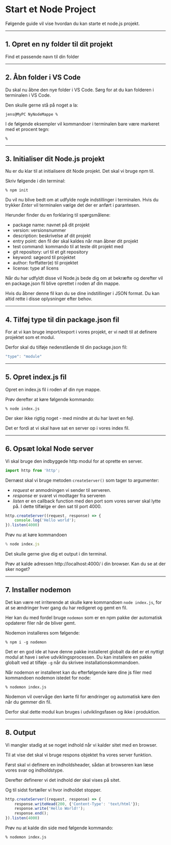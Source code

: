 # Start et Node Project

Følgende guide vil vise hvordan du kan starte et node.js projekt.
___
## 1. Opret en ny folder til dit projekt
Find et passende navn til din folder
___
## 2. Åbn folder i VS Code
Du skal nu åbne den nye folder i VS Code. Sørg for at du kan folderen i terminalen i VS Code.

Den skulle gerne stå på noget a la:
```
jens@MyPC NyNodeMappe % 
```
I de følgende eksempler vil kommandoer i terminalen bare være markeret med et procent tegn:
```
% 
```
___
## 3. Initialiser dit Node.js projekt
Nu er du klar til at initialisere dit Node projekt. Det skal vi bruge npm til.

Skriv følgende i din terminal:
```
% npm init
```
Du vil nu blive bedt om at udfylde nogle indstillinger i terminalen. Hvis du trykker *Enter* vil terminalen vælge det der er anført i parantesen. 

Herunder finder du en forklaring til spørgsmålene:

- package name: navnet på dit projekt
- version: versionsnummer
- description: beskrivelse af dit projekt
- entry point: den fil der skal kaldes når man åbner dit projekt
- test command: kommando til at teste dit projekt med
- git repository: url til et git repository
- keyword: søgeord til projektet
- author: forffatter(e) til projektet
- license: type af licens

Når du har udfyldt disse vil Node.js bede dig om at bekræfte og derefter vil en package.json fil blive oprettet i roden af din mappe.

Hvis du åbner denne fil kan du se dine indstillinger i JSON format. Du kan altid rette i disse oplysninger efter behov.
___
## 4. Tilføj type til din package.json fil
For at vi kan bruge import/export i vores projekt, er vi nødt til at definere projektet som et modul.

Derfor skal du tilføje nedenstående til din package.json fil:
```js
"type": "module"
```
___
## 5. Opret index.js fil
Opret en index.js fil i roden af din nye mappe.

Prøv derefter at køre følgende kommando:
```
% node index.js
```
Der sker ikke rigtig noget - med mindre at du har lavet en fejl.

Det er fordi at vi skal have sat en server op i vores index fil.
___
## 6. Opsæt lokal Node server
Vi skal bruge den indbyggede http modul for at oprette en server. 
```js
import http from 'http';
``` 
Dernæst skal vi bruge metoden `createServer()` som tager to argumenter: 

- *request* er anmodningen vi sender til serveren.
- *response* er svaret vi modtager fra serveren
- *listen* er en callback function med den port som vores server skal lytte på. I dette tilfælge er den sat til port 4000.

```js
http.createServer((request, response) => {
    console.log('Hello world');
}).listen(4000)
```
Prøv nu at køre kommandoen
```js
% node index.js
```
Det skulle gerne give dig et output i din terminal.

Prøv at kalde adressen http://localhost:4000/ i din browser. Kan du se at der sker noget?
___
## 7. Installer nodemon
Det kan være ret irriterende at skulle køre kommandoen `node index.js`, for at se ændringer hver gang du har redigeret og gemt en fil.

Her kan du med fordel bruge `nodemon` som er en npm pakke der automatisk opdaterer filer når de bliver gemt.

Nodemon installeres som følgende:
```
% npm i -g nodemon
```
Det er en god ide at have denne pakke installeret globalt da det er et nyttigt modul at have i selve udviklingsprocessen. Du kan installere en pakke globalt ved at tilføje `-g` når du skrivee installationskommandoen.

Når nodemon er installeret kan du efterfølgende køre dine js filer med kommandoen nodemon istedet for node:
```
% nodemon index.js
```
Nodemon vil overvåge den kørte fil for ændringer og automatisk køre den når du gemmer din fil. 

Derfor skal dette modul kun bruges i udviklingsfasen og ikke i produktion.
___
## 8. Output
Vi mangler stadig at se noget indhold når vi kalder sitet med en browser. 

Til at vise det skal vi bruge respons objektet fra vores server funktion.

Først skal vi definere en indholdsheader, sådan at browseren kan læse vores svar og indholdstype. 

Derefter definerer vi det indhold der skal vises på sitet.

Og til sidst fortæller vi hvor indholdet stopper.

```js
http.createServer((request, response) => {
    response.writeHead(200, {'Content-Type': 'text/html'});
    response.write('Hello World!');
    response.end();
}).listen(4000)
```
Prøv nu at kalde din side med følgende kommando:
```
% nodemon index.js
```
